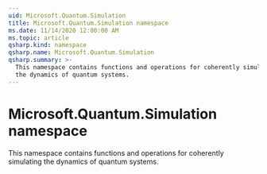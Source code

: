 ```yaml
---
uid: Microsoft.Quantum.Simulation
title: Microsoft.Quantum.Simulation namespace
ms.date: 11/14/2020 12:00:00 AM
ms.topic: article
qsharp.kind: namespace
qsharp.name: Microsoft.Quantum.Simulation
qsharp.summary: >-
  This namespace contains functions and operations for coherently simulating
  the dynamics of quantum systems.
---
```


# Microsoft.Quantum.Simulation namespace

This namespace contains functions and operations for coherently simulatingthe dynamics of quantum systems.

